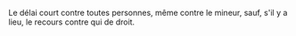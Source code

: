   
 Le délai court contre toutes personnes, même contre le mineur, sauf, s'il y a lieu, le recours contre qui de droit.  

  
